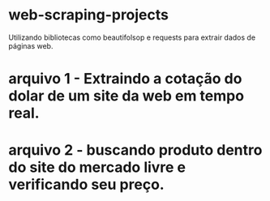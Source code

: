 # web-scraping-projects
Utilizando bibliotecas como beautifolsop e requests para extrair dados de páginas web.

# arquivo 1 - Extraindo a cotação do dolar de  um site da web em tempo real.

# arquivo 2 - buscando produto dentro do site do mercado livre e verificando seu preço.
